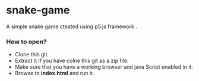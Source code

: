 # snake-game
A simple snake game cteated using p5.js framework .

### How to open?
 - Clone this git.
 - Extract it if you have colne this git as a zip file.
 - Make sure that you have a working browser and java Script enabled in it.
 - Browse to **index.html** and run it.
